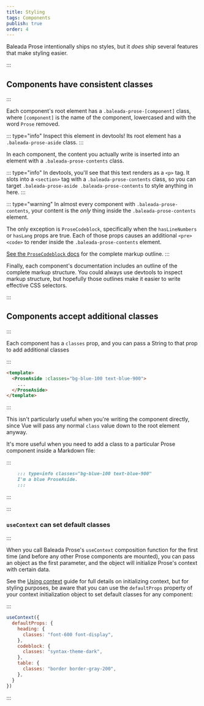 ```yaml
---
title: Styling
tags: Components
publish: true
order: 4
---
```


Baleada Prose intentionally ships no styles, but it _does_ ship several features that make styling easier.


:::
## Components have consistent classes
:::

Each component's root element has a `.baleada-prose-[component]` class, where `[component]` is the name of the component, lowercased and with the word `Prose` removed.

::: type="info"
Inspect this element in devtools! Its root element has a `.baleada-prose-aside` class.
:::

In each component, the content you actually write is inserted into an element with a `.baleada-prose-contents` class.

::: type="info"
In devtools, you'll see that this text renders as a `<p>` tag. It slots into a `<section>` tag with a `.baleada-prose-contents` class, so you can target `.baleada-prose-aside .baleada-prose-contents` to style anything in here.
:::

::: type="warning"
In almost every component with `.baleada-prose-contents`, your content is the _only_ thing inside the `.baleada-prose-contents` element.

The only exception is `ProseCodeblock`, specifically when the `hasLineNumbers` or `hasLang` props are true. Each of those props causes an additional `<pre><code>` to render inside the `.baleada-prose-contents` element.

[See the `ProseCodeblock` docs](/docs/prose/components/codeblock) for the complete markup outline.
:::

Finally, each component's documentation includes an outline of the complete markup structure. You could always use devtools to inspect markup structure, but hopefully those outlines make it easier to write effective CSS selectors.


:::
## Components accept additional classes
:::

Each component has a `classes` prop, and you can pass a String to that prop to add additional classes

:::
```html
<template>
  <ProseAside :classes="bg-blue-100 text-blue-900">
    ...
  </ProseAside>
</template>
```
:::

This isn't particularly useful when you're writing the component directly, since Vue will pass any normal `class` value down to the root element anyway.

It's more useful when you need to add a class to a particular Prose component inside a Markdown file:

:::
```md
    ::: type=info classes="bg-blue-100 text-blue-900"
    I'm a blue ProseAside.
    :::
```
:::


:::
### `useContext` can set default classes
:::

When you call Baleada Prose's `useContext` composition function for the first time (and before any other Prose components are mounted), you can pass an object as the first parameter, and the object will initialize Prose's context with certain data.

See the [Using context](/docs/prose/using-context) guide for full details on initializing context, but for styling purposes, be aware that you can use the `defaultProps` property of your context initialization object to set default classes for any component:

:::
```js
useContext({
  defaultProps: {
    heading: {
      classes: "font-600 font-display",
    },
    codeblock: {
      classes: "syntax-theme-dark",
    },
    table: {
      classes: "border border-gray-200",
    },
  }
})
```
:::
